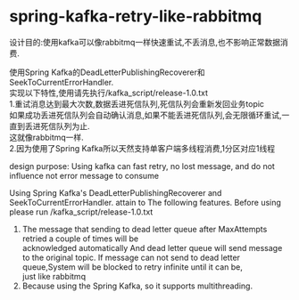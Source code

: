 # spring-kafka-retry-like-rabbitmq

设计目的:使用kafka可以像rabbitmq一样快速重试,不丢消息,也不影响正常数据消费.  

使用Spring Kafka的DeadLetterPublishingRecoverer和SeekToCurrentErrorHandler.  
实现以下特性,使用请先执行/kafka_script/release-1.0.txt  
1.重试消息达到最大次数,数据丢进死信队列,死信队列会重新发回业务topic  
  如果成功丢进死信队列会自动确认消息,如果不能丢进死信队列,会无限循环重试,一直到丢进死信队列为止.  
  这就像rabbitmq一样.  
2.因为使用了Spring Kafka所以天然支持单客户端多线程消费,1分区对应1线程  

design purpose: Using kafka can fast retry, no lost message, and do not influence not error message to consume  

Using Spring Kafka's DeadLetterPublishingRecoverer and SeekToCurrentErrorHandler.
attain to The following features. Before using please run /kafka_script/release-1.0.txt  
1. The message that sending to dead letter queue after MaxAttempts retried a couple of times will be  
   acknowledged automatically And dead letter queue will send message to the original topic.  If message 
   can not send to dead letter queue,System will be blocked to retry infinite until it can be,    
   just like rabbitmq  
2. Because using the Spring Kafka, so it supports multithreading.  
